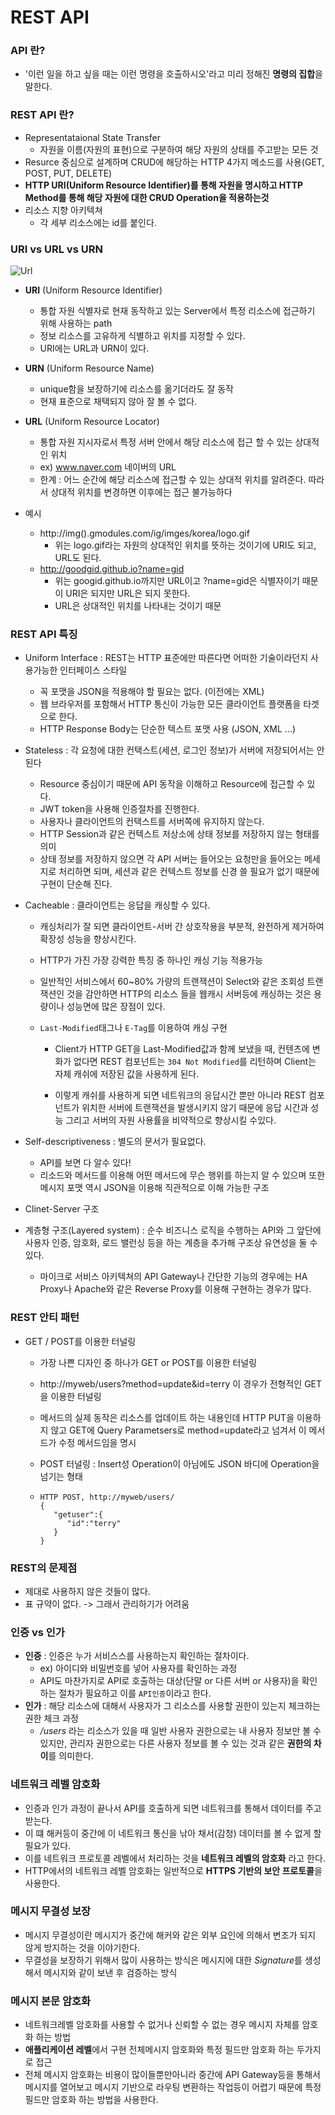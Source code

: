 # REST API

### API 란?

- '이런 일을 하고 싶을 때는 이런 명령을 호출하시오'라고 미리 정해진 **명령의 집합**을 말한다.



### REST API 란?

- Representataional State Transfer
  - 자원을 이름(자원의 표현)으로 구분하여 해당 자원의 상태를 주고받는 모든 것
- Resurce 중심으로 설계하며 CRUD에 해당하는 HTTP 4가지 메소드를 사용(GET, POST, PUT, DELETE)
- **HTTP URI(Uniform Resource Identifier)를 통해 자원을 명시하고 HTTP Method를 통해 해당 자원에 대한 CRUD Operation을 적용하는것**
- 리소스 지향 아키텍쳐
  - 각 세부 리소스에는 id를 붙인다.



### URI vs URL vs URN

![Url](./img/Url.png)

- **URI** (Uniform Resource Identifier)
  - 통합 자원 식별자로 현재 동작하고 있는 Server에서 특정 리소스에 접근하기 위해 사용하는 path
  - 정보 리소스를 고유하게 식별하고 위치를 지정할 수 있다.
  - URI에는 URL과 URN이 있다.
- **URN** (Uniform Resource Name)
  - unique함을 보장하기에 리소스를 옮기더라도 잘 동작
  - 현재 표준으로 채택되지 않아 잘 볼 수 없다.
- **URL** (Uniform Resource Locator)
  - 통합 자원 지시자로서 특정 서버 안에서 해당 리소스에 접근 할 수 있는 상대적인 위치
  - ex) www.naver.com 네이버의 URL
  - 한계 : 어느 순간에 해당 리소스에 접근할 수 있는 상대적 위치를 알려준다. 따라서 상대적 위치를 변경하면 이후에는 접근 불가능하다

- 예시
  - http://img().gmodules.com/ig/imges/korea/logo.gif
    - 위는 logo.gif라는 자원의 상대적인 위치를 뜻하는 것이기에 URI도 되고, URL도 된다.
  - http://goodgid.github.io?name=gid
    - 위는 googid.github.io까지만 URL이고 ?name=gid은 식별자이기 때문이 URI은 되지만 URL은 되지 못한다.
    - URL은 상대적인 위치를 나타내는 것이기 때문



### REST API 특징

- Uniform Interface : REST는 HTTP 표준에만 따른다면 어떠한 기술이라던지 사용가능한 인터페이스 스타일

  - 꼭 포맷을 JSON을 적용해야 할 필요는 없다. (이전에는 XML)
  - 웹 브라우저를 포함해서 HTTP 통신이 가능한 모든 클라이언트 플랫폼을 타겟으로 한다.
  - HTTP Response Body는 단순한 텍스트 포맷 사용 (JSON, XML ...)

- Stateless : 각 요청에 대한 컨택스트(세션, 로그인 정보)가 서버에 저장되어서는 안된다

  - Resource 중심이기 때문에 API 동작을 이해하고 Resource에 접근할 수 있다.
  - JWT token을 사용해 인증절차를 진행한다.
  - 사용자나 클라이언트의 컨택스트를 서버쪽에 유지하지 않는다.
  - HTTP Session과 같은 컨텍스트 저상소에 상태 정보를 저장하지 않는 형태를 의미
  - 상태 정보를 저장하지 않으면 각 API 서버는 들어오는 요청만을 들어오는 메세지로 처리하면 되며, 세션과 같은 컨텍스트 정보를 신경 쓸 필요가 없기 때문에 구현이 단순해 진다.

- Cacheable : 클라이언트는 응답을 캐싱할 수 있다.

  - 캐싱처리가 잘 되면 클라이언트-서버 간 상호작용을 부분적, 완전하게 제거하여 확장성 성능을 향상시킨다.

  - HTTP가 가진 가장 강력한 특징 중 하나인 캐싱 기능 적용가능

  - 일반적인 서비스에서 60~80% 가량의 트랜잭션이 Select와 같은 조회성 트랜잭션인 것을 감안하면 HTTP의 리소스 들을 웹캐시 서버등에 캐싱하는 것은 용량이나 성능면에 많은 장점이 있다.

  - `Last-Modified`태그나 `E-Tag`를 이용하여 캐싱 구현

    - Client가 HTTP GET을 Last-Modified값과 함께 보냈을 때, 컨텐츠에 변화가 없다면 REST 컴포넌트는 `304 Not Modified`를 리턴하며 Client는 자체 캐쉬에 저장된 값을 사용하게 된다.

    - 이렇게 캐쉬를 사용하게 되면 네트워크의 응답시간 뿐만 아니라 REST 컴포넌트가 위치한 서버에 트랜잭션을 발생시키지 않기 때문에 응답 시간과 성능 그리고 서버의 자원 사용률을 비약적으로 향상시킬 수있다.

- Self-descriptiveness : 별도의 문서가 필요없다.

  - API를 보면 다 알수 있다!
  - 리소드와 메서드를 이용해 어떤 메서드에 무슨 행위를 하는지 알 수 있으며 또한 메시지 포맷 역시 JSON을 이용해 직관적으로 이해 가능한 구조

- Clinet-Server 구조

- 계층형 구조(Layered system) : 순수 비즈니스 로직을 수행하는 API와 그 앞단에 사용자 인증, 암호화, 로드 밸런싱 등을 하는 계층을 추가해 구조상 유연성을 둘 수 있다.

  - 마이크로 서비스 아키텍쳐의 API Gateway나 간단한 기능의 경우에는 HA Proxy나 Apache와 같은 Reverse Proxy를 이용해 구현하는 경우가 많다.



### REST 안티 패턴

- GET / POST를 이용한 터널링

  - 가장 나쁜 디자인 중 하나가 GET or POST를 이용한 터널링

  - http://myweb/users?method=update&id=terry 이 경우가 전형적인 GET을 이용한 터널링

  - 메서드의 실제 동작은 리소스를 업데이트 하는 내용인데 HTTP PUT을 이용하지 않고 GET에 Query Parametsers로 method=update라고 넘겨서 이 메서드가 수정 메서드임을 명시

  - POST 터널링 : Insert성 Operation이 아님에도 JSON 바디에 Operation을 넘기는 형태

  - ```
    HTTP POST, http://myweb/users/
    {  
       "getuser":{  
          "id":"terry"
       }
    }
    ```



### REST의 문제점

- 제대로 사용하지 않은 것들이 많다.
- 표 규약이 없다. -> 그래서 관리하기가 어려움



### 인증 vs 인가

- **인증** : 인증은 누가 서비스스를 사용하는지 확인하는 절차이다.
  - ex) 아이디와 비밀번호를 넣어 사용자를 확인하는 과정
  - API도 마찬가지로 API로 호출하는 대상(단말 or 다른 서버 or 사용자)을 확인하는 절차가 필요하고 이를 `API인증`이라고 한다.
- **인가** : 해당 리소스에 대해서 사용자가 그 리소스를 사용할 권한이 있는지 체크하는 권한 체크 과정
  - */users* 라는 리소스가 있을 때 일반 사용자 권한으로는 내 사용자 정보만 볼 수 있지만, 관리자 권한으로는 다른 사용자 정보를 볼 수 있는 것과 같은 **권한의 차이**를 의미한다.



### 네트워크 레벨 암호화

- 인증과 인가 과정이 끝나서 API를 호출하게 되면 네트워크를 통해서 데이터를 주고 받는다.
- 이 떄 해커등이 중간에 이 네트워크 통신을 낚아 채서(감청) 데이터를 볼 수 없게 할 필요가 있다.
- 이를 네트워크 프로토콜 레벨에서 처리하는 것을 **네트워크 레벨의 암호화** 라고 한다.
- HTTP에서의 네트워크 레벨 암호화는 일반적으로 **HTTPS 기반의 보안 프로토콜**을 사용한다.



### 메시지 무결성 보장

- 메시지 무결성이란 메시지가 중간에 해커와 같은 외부 요인에 의해서 변조가 되지 않게 방지하는 것을 이야기한다.
- 무결성을 보장하기 위해서 많이 사용하는 방식은 메시지에 대한 *Signature*를 생성해서 메시지와 같이 보낸 후 검증하는 방식



### 메시지 본문 암호화

- 네트워크레벨 암호화를 사용할 수 없거나 신뢰할 수 없는 경우 메시지 자체를 암호화 하는 방법
- **애플리케이션 레벨**에서 구현 전체메시지 암호화와 특정 필드만 암호화 하는 두가지로 접근
- 전체 메시지 암호화는 비용이 많이들뿐만아니라 중간에 API Gateway등을 통해서 메시지를 열어보고 메시지 기반으로 라우팅 변환하는 작업등이 어렵기 때문에 특정 필드만 암호화 하는 방법을 사용한다.